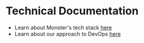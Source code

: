 # Technical Documentation
* Learn about Monster's tech stack [here](./stack/README.md)
* Learn about our approach to DevOps [here](./devops/README.md)
